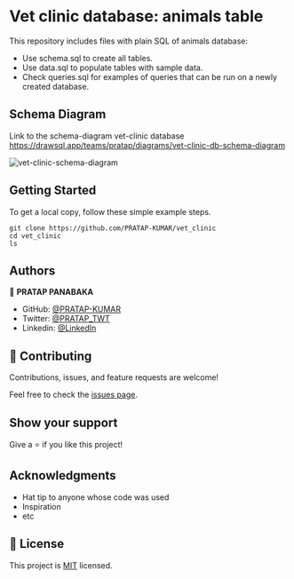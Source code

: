 # Vet clinic database: animals table

This repository includes files with plain SQL of animals database:

- Use schema.sql to create all tables.
- Use data.sql to populate tables with sample data.
- Check queries.sql for examples of queries that can be run on a newly created database.

## Schema Diagram
Link to the schema-diagram vet-clinic database https://drawsql.app/teams/pratap/diagrams/vet-clinic-db-schema-diagram

![vet-clinic-schema-diagram](https://user-images.githubusercontent.com/40719899/198034169-7aea9e45-232c-46cf-b847-21ab132594a1.png)

## Getting Started

To get a local copy, follow these simple example steps.

````
git clone https://github.com/PRATAP-KUMAR/vet_clinic
cd vet_clinic
ls
````


## Authors

👤 **PRATAP PANABAKA**

- GitHub: [@PRATAP-KUMAR](https://github.com/PRATAP-KUMAR)
- Twitter: [@PRATAP_TWT](https://twitter.com/PRATAP_TWT)
- Linkedin: [@LinkedIn](https://www.linkedin.com/in/pratap-kumar-panabaka-755489236/)

## 🤝 Contributing

Contributions, issues, and feature requests are welcome!

Feel free to check the [issues page](../../issues/).

## Show your support

Give a ⭐️ if you like this project!

## Acknowledgments

- Hat tip to anyone whose code was used
- Inspiration
- etc

## 📝 License

This project is [MIT](./MIT.md) licensed.

